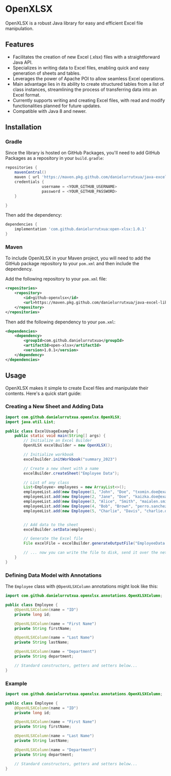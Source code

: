 # OpenXLSX
OpenXLSX is a robust Java library for easy and efficient Excel file manipulation.

## Features
- Facilitates the creation of new Excel (.xlsx) files with a straightforward Java API.
- Specializes in writing data to Excel files, enabling quick and easy generation of sheets and tables.
- Leverages the power of Apache POI to allow seamless Excel operations.
- Main advantage lies in its ability to create structured tables from a list of class instances, streamlining the process of transferring data into an Excel format.
- Currently supports writing and creating Excel files, with read and modify functionalities planned for future updates.
- Compatible with Java 8 and newer.

## Installation

### Gradle
Since the library is hosted on GitHub Packages, you'll need to add GitHub Packages as a repository in your `build.gradle`:

```groovy
repositories {
    mavenCentral()
    maven { url 'https://maven.pkg.github.com/danielurrutxua/java-excel-library' }
    credentials {
                username = <YOUR_GITHUB_USERNAME>
                password = <YOUR_GITHUB_PASSWORD>
    }

}
```

Then add the dependency:

```groovy
dependencies {
    implementation 'com.github.danielurrutxua:open-xlsx:1.0.1'
}
```

### Maven

To include OpenXLSX in your Maven project, you will need to add the GitHub package repository to your `pom.xml` and then include the dependency.

Add the following repository to your `pom.xml` file:

```xml
<repositories>
    <repository>
        <id>github-openxlsx</id>
        <url>https://maven.pkg.github.com/danielurrutxua/java-excel-library</url>
    </repository>
</repositories>
```
Then add the following dependency to your `pom.xml`:

```xml
<dependencies>
    <dependency>
        <groupId>com.github.danielurrutxua</groupId>
        <artifactId>open-xlsx</artifactId>
        <version>1.0.1</version>
    </dependency>
</dependencies>
```
## Usage

OpenXLSX makes it simple to create Excel files and manipulate their contents. Here's a quick start guide:

### Creating a New Sheet and Adding Data

```java
import com.github.danielurrutxua.openxlsx.OpenXLSX;
import java.util.List;

public class ExcelUsageExample {
    public static void main(String[] args) {
        // Initialize an Excel Builder
        OpenXLSX excelBuilder = new OpenXLSX();

        // Initialize workbook
        excelbuilder.initWorkbook("summary_2023")

        // Create a new sheet with a name
        excelBuilder.createSheet("Employee Data");

        // List of any class
        List<Employee> employees = new ArrayList<>();
        employeeList.add(new Employee(1, "John", "Doe", "txomin.doe@example.com"));
        employeeList.add(new Employee(2, "Jane", "Doe", "kaizka.doe@example.com"));
        employeeList.add(new Employee(3, "Alice", "Smith", "maialen.smith@example.com"));
        employeeList.add(new Employee(4, "Bob", "Brown", "perro.sanchez@example.com"));
        employeeList.add(new Employee(5, "Charlie", "Davis", "charlie.davis@example.com"));


        // Add data to the sheet
        excelBuilder.setData(employees);

        // Generate the Excel file
        File excelFile = excelBuilder.generateOutputFile("EmployeeData.xlsx");

        // ... now you can write the file to disk, send it over the network, etc.
    }
}
```

### Defining Data Model with Annotations

The `Employee` class with `@OpenXLSXColumn` annotations might look like this:

```java
import com.github.danielurrutxua.openxlsx.annotations.OpenXLSXColumn;

public class Employee {
    @OpenXLSXColumn(name = "ID")
    private long id;

    @OpenXLSXColumn(name = "First Name")
    private String firstName;

    @OpenXLSXColumn(name = "Last Name")
    private String lastName;

    @OpenXLSXColumn(name = "Department")
    private String department;

    // Standard constructors, getters and setters below...
}
```

### Example
```java
import com.github.danielurrutxua.openxlsx.annotations.OpenXLSXColumn;

public class Employee {
    @OpenXLSXColumn(name = "ID")
    private long id;

    @OpenXLSXColumn(name = "First Name")
    private String firstName;

    @OpenXLSXColumn(name = "Last Name")
    private String lastName;

    @OpenXLSXColumn(name = "Department")
    private String department;

    // Standard constructors, getters and setters below...
}
```
